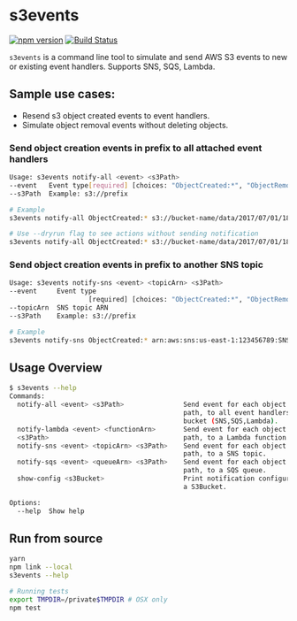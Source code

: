 # s3events
[![npm version](https://badge.fury.io/js/s3events.svg)](https://badge.fury.io/js/s3events)
[![Build Status](https://travis-ci.org/yongfei25/s3events.svg?branch=master)](https://travis-ci.org/yongfei25/s3events)

`s3events` is a command line tool to simulate and send AWS S3 events to new or existing event handlers. Supports SNS, SQS, Lambda.

## Sample use cases:
- Resend s3 object created events to event handlers.
- Simulate object removal events without deleting objects.

### Send object creation events in prefix to all attached event handlers
```bash
Usage: s3events notify-all <event> <s3Path>
--event   Event type[required] [choices: "ObjectCreated:*", "ObjectRemoved:*", "ReducedRedundancyLostObject"]
--s3Path  Example: s3://prefix

# Example
s3events notify-all ObjectCreated:* s3://bucket-name/data/2017/07/01/18

# Use --dryrun flag to see actions without sending notification
s3events notify-all ObjectCreated:* s3://bucket-name/data/2017/07/01/18 --dryrun
```

### Send object creation events in prefix to another SNS topic
```bash
Usage: s3events notify-sns <event> <topicArn> <s3Path>
--event     Event type
                    [required] [choices: "ObjectCreated:*", "ObjectRemoved:*", "ReducedRedundancyLostObject"]
--topicArn  SNS topic ARN
--s3Path    Example: s3://prefix

# Example
s3events notify-sns ObjectCreated:* arn:aws:sns:us-east-1:123456789:SNSTopicName s3://bucket-name/data/2017/07/01/18 --suffix sales.gz
```

## Usage Overview
```bash
$ s3events --help
Commands:
  notify-all <event> <s3Path>               Send event for each object in the
                                            path, to all event handlers of the
                                            bucket (SNS,SQS,Lambda).
  notify-lambda <event> <functionArn>       Send event for each object in the
  <s3Path>                                  path, to a Lambda function.
  notify-sns <event> <topicArn> <s3Path>    Send event for each object in the
                                            path, to a SNS topic.
  notify-sqs <event> <queueArn> <s3Path>    Send event for each object in the
                                            path, to a SQS queue.
  show-config <s3Bucket>                    Print notification configurations of
                                            a S3Bucket.

Options:
  --help  Show help                                                    [boolean]

```

## Run from source
```bash
yarn
npm link --local
s3events --help

# Running tests
export TMPDIR=/private$TMPDIR # OSX only
npm test
```
